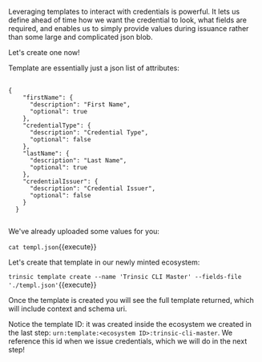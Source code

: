 Leveraging templates to interact with credentials is powerful. It lets us define ahead of time how we want the credential to look, what fields are required, and enables us to simply provide values during issuance rather than some large and complicated json blob.

Let's create one now!

Template are essentially just a json list of attributes:

<pre>
    <code class="JSON">
{
    "firstName": {
      "description": "First Name",
      "optional": true
    },
    "credentialType": {
      "description": "Credential Type",
      "optional": false
    },
    "lastName": {
      "description": "Last Name",
      "optional": true
    },
    "credentialIssuer": {
      "description": "Credential Issuer",
      "optional": false
    }
  }
  </code>
</pre>

We've already uploaded some values for you:

`cat templ.json`{{execute}}

Let's create that template in our newly minted ecosystem:

`trinsic template create --name 'Trinsic CLI Master' --fields-file './templ.json'`{{execute}}

Once the template is created you will see the full template returned, which will include context and schema uri.

Notice the template ID: it was created inside the ecosystem we created in the last step: `urn:template:<ecosystem ID>:trinsic-cli-master`. We reference this id when we issue credentials, which we will do in the next step!